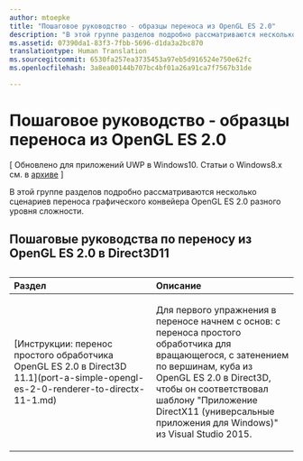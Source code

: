 ```yaml
---
author: mtoepke
title: "Пошаговое руководство - образцы переноса из OpenGL ES 2.0"
description: "В этой группе разделов подробно рассматриваются несколько сценариев переноса графического конвейера OpenGL ES 2.0 разного уровня сложности."
ms.assetid: 07390da1-83f3-7fbb-5696-d1da3a2bc870
translationtype: Human Translation
ms.sourcegitcommit: 6530fa257ea3735453a97eb5d916524e750e62fc
ms.openlocfilehash: 3a8ea00144b707bc4bf01a26a91ca7f7567b31de

---
```


# Пошаговое руководство - образцы переноса из OpenGL ES 2.0


\[ Обновлено для приложений UWP в Windows10. Статьи о Windows8.x см. в [архиве](http://go.microsoft.com/fwlink/p/?linkid=619132) \]

В этой группе разделов подробно рассматриваются несколько сценариев переноса графического конвейера OpenGL ES 2.0 разного уровня сложности.

## Пошаговые руководства по переносу из OpenGL ES 2.0 в Direct3D11

## 
<table>
<colgroup>
<col width="50%" />
<col width="50%" />
</colgroup>
<thead>
<tr class="header">
<th align="left">Раздел</th>
<th align="left">Описание</th>
</tr>
</thead>
<tbody>
<tr class="odd">
<td align="left"><p>[Инструкции: перенос простого обработчика OpenGL ES 2.0 в Direct3D 11.1](port-a-simple-opengl-es-2-0-renderer-to-directx-11-1.md)</p></td>
<td align="left"><p>Для первого упражнения в переносе начнем с основ: с переноса простого обработчика для вращающегося, с затенением по вершинам, куба из OpenGL ES 2.0 в Direct3D, чтобы он соответствовал шаблону "Приложение DirectX11 (универсальные приложения для Windows)" из Visual Studio 2015.</p></td>
</tr>
</tbody>
</table>

 

 

 







<!--HONumber=Aug16_HO3-->


